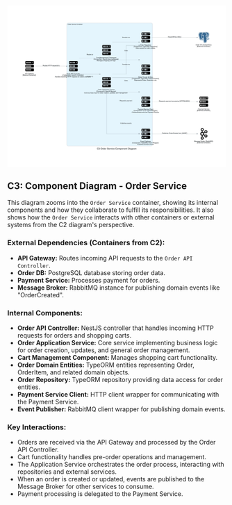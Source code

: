 ![C3 Order Service Component Diagram](./c3_order_service_diagram.jpg)

## C3: Component Diagram - Order Service

This diagram zooms into the `Order Service` container, showing its internal components and how they collaborate to fulfill its responsibilities. It also shows how the `Order Service` interacts with other containers or external systems from the C2 diagram's perspective.

### External Dependencies (Containers from C2):
*   **API Gateway:** Routes incoming API requests to the `Order API Controller`.
*   **Order DB:** PostgreSQL database storing order data.
*   **Payment Service:** Processes payment for orders.
*   **Message Broker:** RabbitMQ instance for publishing domain events like "OrderCreated".

### Internal Components:
*   **Order API Controller:** NestJS controller that handles incoming HTTP requests for orders and shopping carts.
*   **Order Application Service:** Core service implementing business logic for order creation, updates, and general order management.
*   **Cart Management Component:** Manages shopping cart functionality.
*   **Order Domain Entities:** TypeORM entities representing Order, OrderItem, and related domain objects.
*   **Order Repository:** TypeORM repository providing data access for order entities.
*   **Payment Service Client:** HTTP client wrapper for communicating with the Payment Service.
*   **Event Publisher:** RabbitMQ client wrapper for publishing domain events.

### Key Interactions:
*   Orders are received via the API Gateway and processed by the Order API Controller.
*   Cart functionality handles pre-order operations and management.
*   The Application Service orchestrates the order process, interacting with repositories and external services.
*   When an order is created or updated, events are published to the Message Broker for other services to consume.
*   Payment processing is delegated to the Payment Service.
